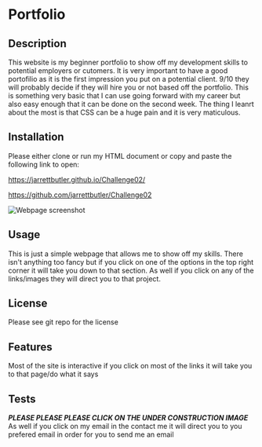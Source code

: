 # Portfolio

## Description

This website is my beginner portfolio to show off my development skills to potential employers or cutomers. It is very important to have a good portofilio as it is the first impression you put on a potential client. 9/10 they will probably decide if they will hire you or not based off the portfolio. This is something very basic that I can use going forward with my career but also easy enough that it can be done on the second week. The thing I leanrt about the most is that CSS can be a huge pain and it is very maticulous. 

## Installation

Please either clone or run my HTML document or copy and paste the following link to open:

https://jarrettbutler.github.io/Challenge02/

https://github.com/jarrettbutler/Challenge02

<img scr="./Assets/Images/websitescreenshot.jpg" alt="Webpage screenshot">

## Usage

This is just a simple webpage that allows me to show off my skills. There isn't anything too fancy but if you click on one of the options in the top right corner it will take you down to that section. As well if you click on any of the links/images they will direct you to that project.

## License

Please see git repo for the license

## Features

Most of the site is interactive if you click on most of the links it will take you to that page/do what it says

## Tests

***PLEASE PLEASE PLEASE CLICK ON THE UNDER CONSTRUCTION IMAGE***
As well if you click on my email in the contact me it will direct you to you prefered email in order for you to send me an email